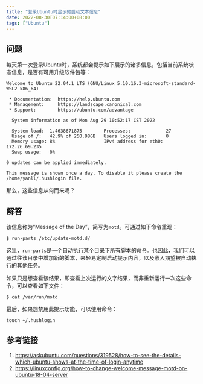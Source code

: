 ```yaml
---
title: "登录Ubuntu时显示的启动文本信息"
date: 2022-08-30T07:14:00+08:00
tags: ["Ubuntu"]
---
```


## 问题

每天第一次登录Ubuntu时，系统都会提示如下展示的诸多信息，包括当前系统状态信息，是否有可用升级软件包等：

```
Welcome to Ubuntu 22.04.1 LTS (GNU/Linux 5.10.16.3-microsoft-standard-WSL2 x86_64)

 * Documentation:  https://help.ubuntu.com
 * Management:     https://landscape.canonical.com
 * Support:        https://ubuntu.com/advantage

  System information as of Mon Aug 29 10:52:17 CST 2022

  System load:  1.4638671875        Processes:             27
  Usage of /:   42.9% of 250.98GB   Users logged in:       0
  Memory usage: 8%                  IPv4 address for eth0: 172.26.69.235
  Swap usage:   0%

0 updates can be applied immediately.

This message is shown once a day. To disable it please create the
/home/yanll/.hushlogin file.
```

那么，这些信息从何而来呢？

## 解答

该信息称为“Message of the Day”，简写为`motd`。可通过如下命令重现：

```
$ run-parts /etc/update-motd.d/
```

这里，`run-parts`是一个自动执行某个目录下所有脚本的命令。也因此，我们可以通过往该目录中增加新的脚本，来轻易定制启动提示内容，以及嵌入期望被自动执行的其他任务。

如果只是想查看该结果，即查看上次运行的文字结果，而非重新运行一次这些命令，可以查看如下文件：

```
$ cat /var/run/motd
```

最后，如果想禁用此提示功能，可以使用命令：

```
touch ~/.hushlogin
```

## 参考链接

1. <https://askubuntu.com/questions/319528/how-to-see-the-details-which-ubuntu-shows-at-the-time-of-login-anytime>
2. <https://linuxconfig.org/how-to-change-welcome-message-motd-on-ubuntu-18-04-server>
